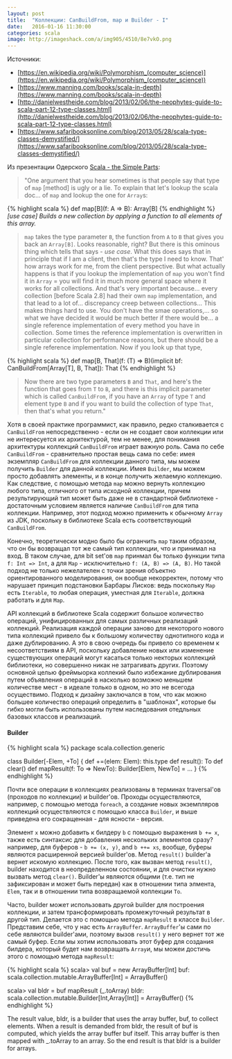 ```yaml
---
layout: post
title:  "Коллекции: CanBuildFrom, map и Builder - I"
date:   2016-01-16 11:30:00
categories: scala
image: http://imageshack.com/a/img905/4510/8e7vkO.png
---
```


Источники:

* [https://en.wikipedia.org/wiki/Polymorphism_(computer_science)](https://en.wikipedia.org/wiki/Polymorphism_(computer_science))
* [https://www.manning.com/books/scala-in-depth](https://www.manning.com/books/scala-in-depth)
* [http://danielwestheide.com/blog/2013/02/06/the-neophytes-guide-to-scala-part-12-type-classes.html](http://danielwestheide.com/blog/2013/02/06/the-neophytes-guide-to-scala-part-12-type-classes.html)
* [https://www.safaribooksonline.com/blog/2013/05/28/scala-type-classes-demystified/](https://www.safaribooksonline.com/blog/2013/05/28/scala-type-classes-demystified/)

Из презентации Одерского [Scala - the Simple Parts](https://www.youtube.com/watch?v=ecekSCX3B4Q):

> "One argument that you hear sometimes is that people say that type of `map` \[method\] is ugly or a lie. To explain that let's lookup the scala doc... of `map` and lookup the one for `Array`s:

{% highlight scala %}
def map[B](f: A => B): Array[B]
{% endhighlight %}
*\[use case\] Builds a new collection by applying a function to all elements of this array.*

> `map` takes the type parameter `B`, the function from `A` to `B` that gives you back an `Array[B]`. Looks reasonable, right? But there is this ominous thing which tells that says - *use case*. What this does says that in principle that if I am a client, then that's the type I need to know. That' how arrays work for me, from the client perspective. But what actually happens is that if you lookup the implementation of `map` you won't find it in `Array` = you will find 
it in much more general space where it works for all collections. And that's very important because... every collection \[before Scala 2.8\] had their own `map` implementation, and that lead to a lot of... discrepancy creep between 
collections... This makes things hard to use. You don't have the smae operations,... so what we have decided it would be much better if there would be... a single reference implementation of every method you have in collection. Some 
times the reference implementation is overwritten in particular collection for performance reasons, but there should be a single reference implementation. Now if you look up that type, 

{% highlight scala %}
def map[B, That](f: (T) => B)(implicit bf: CanBuildFrom[Array[T], B, That]): That 
{% endhighlight %}

> Now there are two type parameters `B` and  `That`, and here's the function that goes from `T` to `B`, and there is this implicit parameter which is called `CanBuildFrom`, if you have an `Array` of type `T` and element type `B` and if 
> you want to build the collection of type `That`, then that's what you return."

Хотя в своей практике программист, как правило, редко сталкивается с `CanBuildFrom` непосредственно - если он не создает свои коллекции или не интересуется их архитектурой, тем не менее, для понимания архитектуры коллекций `CanBuildFrom` играет важную роль. Сама по себе `CanBuildFrom` - сравнительно простая вещь сама по себе: имея экземпляр `CanBuildFrom` для коллекции данного типа, мы можем получить `Builder` для данной коллекции. Имея `Builder`, мы можем просто добавлять элементы, и в конце получить желаемую коллекцию. Как следствие, с помощью метода `map` можно вернуть коллекцию любого типа, отличного от типа исходной коллекции, причем результирующий тип может быть даже не в стандартной библиотеке - достаточным условием является наличие `CanBuildFrom` для типа коллекции. Например, этот подход можно применить к обычному `Array` из JDK, поскольку в библиотеке Scala есть соответствующий `CanBuildFrom`. 

Конечно, теоретически модно было бы огранчить `map` таким образом, что он бы возвращал тот же самый тип коллекции, что и принимал на вход. В таком случае, для bit set'ов `map` принмал бы только функции типа `f: Int => Int`, а для `Map`  - исключительно `f: (A, B) => (A, B)`. Но такой подход не только нежелателен с точки зрения объектно ориентированного моделирования, он вообще некорректен, потому что нарушает принцип подстановки Барбары Лисков: ведь поскольку `Map` есть `Iterable`, то  любая операция, уместная для `Iterable`, должна работать и для `Map`.

API коллекций в библиотеке Scala содержит большое количество операций, унифицированных для самых различных реализаций коллекций. Реализация каждой операции заново для некоторого нового типа коллекций привело бы к большому количеству однотипного кода и даже дублированию. А это в свою очередь бы привело со временем к несоответствиям в API, поскольку добавление новых или изменение существующих операций могут касаться только некторых коллекций библиотеки, но совершенно никак не затрагивать других. Поэтому основной целью фреймыорка коллекий было избежание дублирования путем объявления операций в насколько возможно меньшем количестве мест - в идеале только в одном, но это не всегода осуществимо. Подход к дизайну заключался в том, что как можно большее количество операций определить в "шаблонах", которые бы гибко могли быть использованы путем наследования отедльных базовых классов и реализаций. 

#### Builder

{% highlight scala %}
package scala.collection.generic

class Builder[-Elem, +To] {
  def +=(elem: Elem): this.type
  def result(): To
  def clear()
  def mapResult(f: To => NewTo): Builder[Elem, NewTo] = ...
}
{% endhighlight %}

Почти все операции в коллекциях реализованы в терминах traversal'ов (проходов по коллекции) и builder'ов. Проходы осуществляются, например, с помощью метода `foreach`, а создание новых экземпляров коллекций осуществляются с помощью класса `Builder`, и выше приведена его сокращенная  - для ясности - версия.

Элемент `x` можно добавить к билдеру `b` с помощью выражения `b += x`, также есть синтаксис для добавления нескольких элементов сразу? например, для буферов - `b += (x, y)`, and `b ++= xs`, вообще, буферы являются расширенной версией builder'ов. Метод `result()` builder'а вернет искомую коллекцию. После того, как вызван метод `result()`, builder находится в неопределенном состоянии, и для очистки нужно вызвать метод `clear()`. Builder'ы являются общими (т.е. тип не зафиксирован и может быть передан) как в отношении типа элмента, `Elem`, так и в отношении типа возвращаемой коллекции `To`.

Часто, builder может использовать другой builder для построения коллекции, и затем трансформировать промежуточный результат в другой тип. Делается это с помощью метода `mapResult` в классе `Builder`. Представим себе, что у нас есть `ArrayBuffer`. `ArrayBuffer`'ы сами по себе являются builder'ами, поэтому вызов `result()` у него вернет тот же самый буфер. Если мы хотим использовать этот буфер для создания билдера, который будет нам возвращать `Array`и, мы можеи достичь этого с помощью метода `mapResult`:

{% highlight scala %}
scala> val buf = new ArrayBuffer[Int]
buf: scala.collection.mutable.ArrayBuffer[Int] = ArrayBuffer()
  
scala> val bldr = buf mapResult (_.toArray)
bldr: scala.collection.mutable.Builder[Int,Array[Int]]
  = ArrayBuffer()
{% endhighlight %}

The result value, bldr, is a builder that uses the array buffer, buf, to collect elements. When a result is demanded from bldr, the result of buf is computed, which yields the array buffer buf itself. This array buffer is then mapped with _.toArray to an array. So the end result is that bldr is a builder for arrays. 

